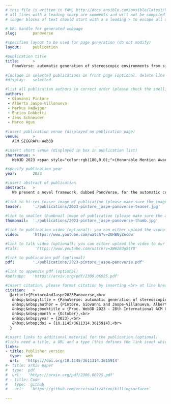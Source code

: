 ```yaml
---
# this file is written in YAML http://docs.ansible.com/ansible/latest/YAMLSyntax.html
# all lines with a leading sharp are comments and will not be compiled
# longer blocks of text should start with a a leading > to escape all special characters

# URL handle for generated webpage
slug:       panoverse

#specifies layout to be used for page generation (do not modify)
layout:     publication

#publication title
title:      >
   PanoVerse: automatic generation of stereoscopic environments from single indoor panoramic images for Metaverse applications
   
#include in selected publications on front page (optional, delete line if not applicable)
#display:	selected

#list all publication authors in correct order (please check the spelling is identical to your personal page)
authors:
 - Giovanni Pintore
 - Alberto Jaspe-Villanueva
 - Markus Hadwiger
 - Enrico Gobbetti
 - Jens Schneider
 - Marco Agus
 
#insert publication venue (displayed on publication page)
venue:      >
   ACM SIGGRAPH Web3D

#insert short venue (displayed in box in publication list)
shortvenue: >
   Web3D 2023 <span style="color:rgb(180,0,0);">(Honorable Mention Award)</span>

#specify publication year
year:       2023

#insert abstract of publication
abstract:   >
   We present a novel framework, dubbed PanoVerse, for the automatic creation and presentation of immersive stereoscopic environments from a single indoor panoramic image. Once per 360° shot, a novel data-driven architecture generates a fixed set of panoramic stereo pairs distributed around the current central view-point. Once per frame, directly on the HMD, we rapidly fuse the precomputed views to seamlessly cover the exploration workspace. To realize this system, we introduce several novel techniques that combine and extend state-of-the art data-driven techniques. In particular, we present a gated architecture for panoramic monocular depth estimation and, starting from the re-projection of visible pixels based on predicted depth, we exploit the same gated architecture for inpainting the occluded and disoccluded areas, introducing a mixed GAN with self-supervised loss to evaluate the stereoscopic consistency of the generated images. At interactive rates, we interpolate precomputed panoramas to produce photorealistic stereoscopic views in a lightweight WebXR viewer. The system works on a variety of available VR headsets and can serve as a base component for Metaverse applications. We demonstrate our technology on several indoor scenes from publicly available data.
   
#link to hi-res teaser image of publication (please make sure the image is wide, e.g. aspect ratio between 4:2 and 4:1)
teaser:     './publications/2023-pintore_jaspe-panoverse-teaser.jpg'
   
#link to smaller thumbnail image of publication (please make sure the aspect ratio is 3:2, suggested size is 150x100px)
thumbnail:  './publications/2023-pintore_jaspe-panoverse-thumb.jpg'

#link to publication video (optional): you can either upload the video to our website (insert local link) or host it on youtube or vimeo (in this case insert the youtube/vimeo link)
video:      'https://www.youtube.com/watch?v=ZUHBNyZecdw'

#link to talk video (optional): you can either upload the video to our website (insert local link) or host it on youtube or vimeo (in this case insert the youtube/vimeo link)
#talk:       'https://www.youtube.com/watch?v=3WW2Bdg5tY8'

#link to publication pdf (optional)
pdf:        './publications/2023-pintore_jaspe-panoverse.pdf'

#link to appendix pdf (optional)
#pdfsupp:   'https://arxiv.org/pdf/2306.06925.pdf'

#insert citation. please format citation by inserting <br> at line breaks, &nbsp;&nbsp; will insert a tab character to prettify the citation
citation:   >
  @article{PintoreAndJaspe2023Panoverse,<br>
   &nbsp;&nbsp;title = {PanoVerse: automatic generation of stereoscopic environments from single indoor panoramic images for Metaverse applications},<br>
   &nbsp;&nbsp;author = {Pintore, Giovanni and Jaspe-Villanueva, Alberto and Hadwiger, Markus and Gobbetti, Enrico and Schneider, Jens and Agus, Marco},<br>
   &nbsp;&nbsp;booktitle = {Proc. Web3D 2023 - 28th International ACM Conference on 3D Web Technology},<br>
   &nbsp;&nbsp;month = {October},<br>
   &nbsp;&nbsp;year = {2023},<br>
   &nbsp;&nbsp;doi = {10.1145/3611314.3615914},<br>
  }

#insert links to additional material for the publication (optional)
#links need a title, a URL and a type (this defines the link icon) which can be one of the following values: code, archive, files, slides or text (this is the default icon)
links: 
- title: Publisher version
  type:  web
  url:   'https://doi.org/10.1145/3611314.3615914'
#- title: arXiv paper
#  type:  pdf
#  url:   'https://arxiv.org/pdf/2306.06925.pdf'
# - title: Code
#   type:  github
#   url:   'https://github.com/vccvisualization/killingsurfaces'
 
---
```

